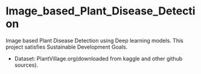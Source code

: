 # Image_based_Plant_Disease_Detection
Image based Plant Disease Detection using Deep learning models. This project satisfies Sustainable Development Goals.

- Dataset: PlantVillage.org(downloaded from kaggle and other github sources).
